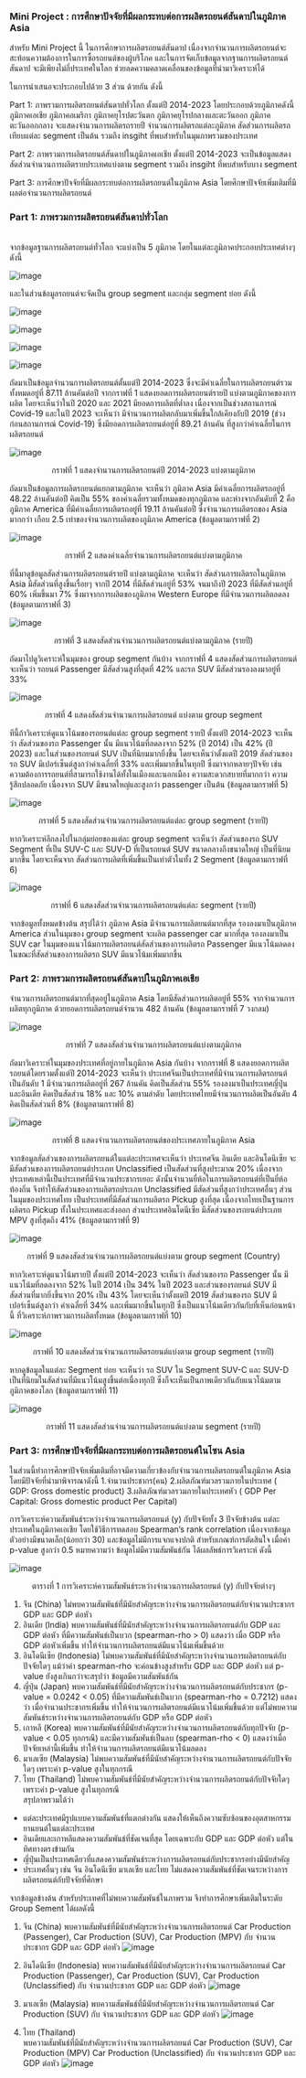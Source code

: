 ### Mini Project : การศึกษาปัจจัยที่มีผลกระทบต่อการผลิตรถยนต์สันดาปในภูมิภาค Asia

สำหรับ Mini Project นี้ ในการศึกษาการผลิตรถยนต์สันดาป  เนื่องจากจำนวนการผลิตรถยนต์จะสะท้อนความต้องการในการซื้อรถยนต์ของผู้บริโภค และในการจัดเก็บข้อมูลจากฐานการผลิตรถยนต์สันดาป จะมีเพียงไม่กี่ประเทศในโลก ช่วยลดความคลาดเคลื่อนของข้อมูลที่นำมาวิเคราะห์ได้

ในการนำเสนอจะประกอบไปด้วย 3 ส่วน ด้วยกัน ดังนี้

Part 1: ภาพรวมการผลิตรถยนต์สันดาปทั่วโลก ตั้งแต่ปี 2014-2023 โดยประกอบด้วยภูมิภาคดังนี้ 
ภูมิภาคเอเชีย ภูมิภาคอเมริกา ภูมิภาคยุโรปตะวันตก ภูมิภาคยุโรปกลางและตะวันออก ภูมิภาคตะวันออกกลาง 
จะแสดงจำนวนการผลิตรถรายปี จำนวนการผลิตรถแต่ละภูมิภาค สัดส่วนการผลิตรถเทียบแต่ละ segment เป็นต้น รวมถึง insgiht ที่พบสำหรับในมุมภาพรวมของประเทศ

Part 2: ภาพรวมการผลิตรถยนต์สันดาปในภูมิภาคเอเชีย ตั้งแต่ปี 2014-2023
จะเป็นข้อมูลแสดงสัดส่วนจำนวนการผลิตรายประเทศแบ่งตาม segment รวมถึง insgiht ที่พบสำหรับบาง segment

Part 3: การศึกษาปัจจัยที่มีผลกระทบต่อการผลิตรถยนต์ในภูมิภาค Asia โดยศึกษาปัจจัยเพิ่มเติมที่มีผลต่อจำนวนการผลิตรถยนต์


### Part 1: ภาพรวมการผลิตรถยนต์สันดาปทั่วโลก


<br> จากข้อมูลฐานการผลิตรถยนต์ทั่วโลก จะแบ่งเป็น 5 ภูมิภาค โดยในแต่ละภูมิภาคประกอบประเทศต่างๆ ดังนี้

![image](https://github.com/user-attachments/assets/7a0b6e3d-5f73-4171-9c87-5c4c724e27fa)


และในส่วนข้อมูลรถยนต์จะจัดเป็น group segment และกลุ่ม segment ย่อย ดังนี้

![image](https://github.com/user-attachments/assets/31a3b3a2-8bcc-48db-a506-55bf6fbc6d63) <br>


![image](https://github.com/user-attachments/assets/5a0698bc-e2be-4bb6-9096-35fe25acd3ac)


![image](https://github.com/user-attachments/assets/bba45597-aae0-43f0-8bcf-5e26ab299dc9)


![image](https://github.com/user-attachments/assets/e4d299ba-2f29-4710-adae-cbddc83ed721)





ถัดมาเป็นข้อมูลจำนวนการผลิตรถยนต์ตั้นแต่ปี 2014-2023 ซึ่งจะมีค่าเฉลี่ยในการผลิตรถยนต์รวมทั้งหมดอยู่ที่ 87.11 ล้านคันต่อปี จากกราฟที่ 1 แสดงยอดการผลิตรถยนต์รายปี แบ่งตามภูมิภาคของการผลิต โดยจะเห็นว่าในปี 2020 และ 2021 มียอดการผลิตที่ต่ำลง เนื่องจากเป็นช่วงสถานการณ์ Covid-19 และในปี 2023 จะเห็นว่า มีจำนวนการผลิตกลับมาเพิ่มขึ้นใกล้เคียงกับปี 2019 (ช่วงก่อนสถานการณ์ Covid-19) ซึ่งมียอดการผลิตรถยนต์อยู่ที่ 89.21 ล้านคัน ที่สูงกว่าค่าเฉลี่ยในการผลิตรถยนต์
  
![image](https://github.com/user-attachments/assets/c9aac9dc-cee4-4e38-8d4f-4956c1edb46f)

<p align="center"> กราฟที่ 1 แสดงจำนวนการผลิตรถยนต์ปี 2014-2023 แบ่งตามภูมิภาค <br>


ถัดมาเป็นข้อมูลการผลิตรถยนต์แยกตามภูมิภาค จะเห็นว่า ภูมิภาค Asia มีค่าเฉลี่ยการผลิตรถอยู่ที่ 48.22 ล้านคันต่อปี คิดเป็น 55% ของค่าเฉลี่ยรวมทั้งหมดของทุกภูมิภาค และห่างจากอันดับที่ 2 คือ ภูมิภาค America ที่มีค่าเฉลี่ยการผลิตรถอยู่ที่ 19.11 ล้านคันต่อปี ซึ่งจำนวนการผลิตรถของ Asia มากกว่า เกือบ 2.5 เท่าของจำนวนการผลิตของภูมิภาค America (ข้อมูลตามกราฟที่ 2)
  
![image](https://github.com/user-attachments/assets/34fb932b-e80f-4652-9140-d3964840ea4e)

<p align="center"> กราฟที่ 2 แสดงค่าเฉลี่ยจำนวนการผลิตรถยนต์แบ่งตามภูมิภาค <br>


ที่นี้มาดูข้อมูลสัดส่วนการผลิตรถยนต์รายปี แบ่งตามภูมิภาค จะเห็นว่า สัดส่วนการผลิตรถในภูมิภาค Asia มีสัดส่วนที่สูงขึ้นเรื่อยๆ จากปี 2014 ที่มีสัดส่วนอยู่ที่ 53% จนมาถึงปี 2023 ที่มีสัดส่วนอยู่ที่ 60% เพิ่มขึ้นมา 7% ซึ่งมาจากการผลิตของภูมิภาค Western Europe ที่มีจำนวนการผลิตลดลง (ข้อมูลตามกราฟที่ 3)
  
![image](https://github.com/user-attachments/assets/8224e1a3-7acb-43de-b38c-5096c5f9b35e)

<p align="center"> กราฟที่ 3 แสดงสัดส่วนจำนวนการผลิตรถยนต์แบ่งตามภูมิภาค (รายปี) <br>


ถัดมาไปดูวิเคราะห์ในมุมของ group segment กันบ้าง จากกราฟที่ 4 แสดงสัดส่วนการผลิตรถยนต์ จะเห็นว่า รถยนต์ Passenger มีสัดส่วนสูงที่สุดที่ 42% และรถ SUV มีสัดส่วนรองลงมาอยู่ที่ 33%

![image](https://github.com/user-attachments/assets/793f5999-a6b9-4769-9300-73fec3f3372e)

<p align="center"> กราฟที่ 4 แสดงสัดส่วนจำนวนการผลิตรถยนต์ แบ่งตาม group segment <br>
  

ทีนี้ถ้าวิเคราะห์ดูแนวโน้มของรถยนต์แต่ละ group segment รายปี ตั้งแต่ปี 2014-2023 จะเห็นว่า สัดส่วนของรถ Passenger นั้น มีแนวโน้มที่ลดลงจาก 52% (ปี 2014) เป็น 42% (ปี 2023) และในส่วนของรถยนต์ SUV เป็นที่นิยมมากยิ่งขึ้น โดยจะเห็นว่าตั้งแตปี 2019 สัดส่วนของรถ SUV มีเปอร์เซ็นต์สูงกว่าค่าเฉลี่ยที่ 33% และเพิ่มมากขึ้นในทุกปี ซึ่งมาจากหลายๆปัจจัย เช่น ความต้องการรถยนต์ที่สามารถใช้งานได้ทั้งในเมืองและนอกเมือง ความสะดวกสบายที่มากกว่า ความรู้สึกปลอดภัย เนื่องจาก SUV มีขนาดใหญ่และสูงกว่า passenger เป็นต้น (ข้อมูลตามกราฟที่ 5)
  
![image](https://github.com/user-attachments/assets/df58f300-fce0-43a2-9aad-880e7c8cb450)

<p align="center"> กราฟที่ 5 แสดงสัดส่วนจำนวนการผลิตรถยนต์แต่ละ group segment (รายปี) <br>


หากวิเคราะห์ลึกลงไปในกลุ่มย่อยของแต่ละ group segment จะเห็นว่า สัดส่วนของรถ SUV Segment ที่เป็น SUV-C และ SUV-D ที่เป็นรถยนต์ SUV ขนาดกลางถึงขนาดใหญ่ เป็นที่นิยมมากขึ้น โดยจะเห็นจาก สัดส่วนการผลิตที่เพิ่มขึ้นเป็นเท่าตัวในทั้ง 2 Segment (ข้อมูลตามกราฟที่ 6)
  
![image](https://github.com/user-attachments/assets/6cf11141-60be-4971-a65c-4860125d612c)

<p align="center"> กราฟที่ 6 แสดงสัดส่วนจำนวนการผลิตรถยนต์แต่ละ segment (รายปี)
    
  
จากข้อมูลทั้งหมดข้างต้น สรุปได้ว่า ภูมิภาค Asia มีจำนวนการผลิตยนต์มากที่สุด รองลงมาเป็นภูมิภาค America ส่วนในมุมของ group segment จะผลิต passenger car มากที่สุด รองลงมาเป็น SUV car 
ในมุมของแนวโน้มการผลิตรถยนต์สัดส่วนของการผลิตรถ Passenger มีแนวโน้มลดลง ในขณะที่สัดส่วนของการผลิตรถ SUV มีแนวโน้มเพิ่มมากขึ้น
  

### Part 2: ภาพรวมการผลิตรถยนต์สันดาปในภูมิภาคเอเชีย
จำนวนการผลิตรถยนต์มากที่สุดอยู่ในภูมิภาค Asia โดยมีสัดส่วนการผลิตอยู่ที่ 55% จากจำนวนการผลิตทุกภูมิภาค ด้วยยอดการผลิตรถยนต์จำนวน 482 ล้านคัน (ข้อมูลตามกราฟที่ 7 วงกลม)

![image](https://github.com/user-attachments/assets/3c376aed-f6ef-44ac-a07e-6807625f5188)

<p align="center"> กราฟที่ 7 แสดงสัดส่วนจำนวนการผลิตรถยนต์แบ่งตามภูมิภาค   

ถัดมาวิเคราะห์ในมุมของประเทศที่อยู่ภายในภูมิภาค Asia กันบ้าง จากกราฟที่ 8 แสดงยอดการผลิตรถยนต์โดยรวมตั้งแต่ปี 2014-2023 จะเห็นว่า ประเทศจีนเป็นประเทศที่มีจำนวนการผลิตรถยนต์เป็นอันดับ 1 มีจำนวนการผลิตอยู่ที่ 267 ล้านคัน คิดเป็นสัดส่วน 55% รองลงมาเป็นประเทศญี่ปุ่น และอินเดีย คิดเป็นสัดส่วน 18% และ 10% ตามลำดับ โดยประเทศไทยมีจำนวนการผลิตเป็นอันดับ 4 คิดเป็นสัดส่วนที่ 8% (ข้อมูลตามกราฟที่ 8)

![image](https://github.com/user-attachments/assets/cc8237b5-e732-4994-be75-06facf42227d)

<p align="center"> กราฟที่ 8 แสดงจำนวนการผลิตรถยนต์ของประเทศภายในภูมิภาค Asia

  

จากข้อมูลสัดส่วนของการผลิตรถยนต์ในแต่ละประเทศจะเห็นว่า ประเทศจีน อินเดีย และอินโดนีเซีย จะมีสัดส่วนของการผลิตรถยนต์ประเภท Unclassified เป็นสัดส่วนที่สูงประมาณ 20% เนื่องจากประเทศเหล่านี้เป็นประเทศที่มีจำนวนประชากรเยอะ ดังนั้นจำนวนยี่ห้อในการผลิตรถยนต์ที่เป็นยี่ห้อท้องถิ่น จึงทำให้สัดส่วนของการผลิตรถประเภท Unclassified มีสัดส่วนที่สูงกว่าประเทศอื่นๆ ส่วนในมุมของประเทศไทย เป็นประเทศที่มีสัดส่วนการผลิตรถ Pickup สูงที่สุด 
เนื่องจากไทยเป็นฐานการผลิตรถ Pickup ทั้งในประเทศและส่งออก ส่วนประเทศอินโดนีเซีย มีสัดส่วนของรถยนต์ประเภท MPV สูงที่สุดถึง 41% (ข้อมูลตามกราฟที่ 9)

![image](https://github.com/user-attachments/assets/34a422ff-7e8a-4b99-98f9-0e7f1f26b6cf)
<p align="center"> กราฟที่ 9 แสดงสัดส่วนจำนวนการผลิตรถยนต์แบ่งตาม group segment (Country)


หากวิเคราะห์ดูแนวโน้มรายปี ตั้งแต่ปี 2014-2023 จะเห็นว่า สัดส่วนของรถ Passenger นั้น มีแนวโน้มที่ลดลงจาก 52% ในปี 2014 เป็น 34% ในปี 2023 และส่วนของรถยนต์ SUV มีสัดส่วนที่มากยิ่งขึ้นจาก 20% เป็น 43% โดยจะเห็นว่าตั้งแตปี 2019 สัดส่วนของรถ SUV มีเปอร์เซ็นต์สูงกว่า ค่าเฉลี่ยที่ 34% และเพิ่มมากขึ้นในทุกปี ซึ่งเป็นแนวโน้มเดียวกันกับที่เห็นก่อนหน้านี้ ที่วิเคราะห์ภาพรวมการผลิตทั้งหมด (ข้อมูลตามกราฟที่ 10)

![image](https://github.com/user-attachments/assets/0473695e-8c83-4192-a1e9-e0c7649253f1)

<p align="center"> กราฟที่ 10 แสดงสัดส่วนจำนวนการผลิตรถยนต์แบ่งตาม group segment (รายปี)

     
หากดูข้อมูลในแต่ละ Segment ย่อย จะเห็นว่า รถ SUV ใน Segment SUV-C และ SUV-D เป็นที่นิยมในสัดส่วนที่มีแนวโน้มสูงขึ้นต่อเนื่องทุกปี ซึ่งก็จะเห็นเป็นภาพเดียวกันกับแนวโน้มตามภูมิภาคของโลก (ข้อมูลตามกราฟที่ 11)

![image](https://github.com/user-attachments/assets/466a0d66-026a-4ef3-9331-14637e7b0127)

<p align="center"> กราฟที่ 11 แสดงสัดส่วนจำนวนการผลิตรถยนต์แบ่งตาม segment (รายปี)

### Part 3: การศึกษาปัจจัยที่มีผลกระทบต่อการผลิตรถยนต์ในโซน Asia
ในส่วนนี้ทำการศึกษาปัจจัยเพิ่มเติมที่อาจมีความเกี่ยวข้องกับจำนวนการผลิตรถยนต์ในภูมิภาค Asia โดยมีปัจจัยที่นำมาพิจารณาดังนี้
1.จำนวนประชากร(คน)
2.ผลิตภัณฑ์มวลรวมภายในประเทศ ( GDP: Gross domestic product)
3.ผลิตภัณฑ์มวลรวมภายในประเทศหัว ( GDP Per Capital: Gross domestic product Per Capital)

การวิเคราะห์ความสัมพันธ์ระหว่างจำนวนการผลิตรถยนต์ (y) กับปัจจัยทั้ง 3 ปัจจัยข้างต้น แต่ละประเทศในภูมิภาคเอเชีย โดยใช้วิธีการทดสอบ Spearman’s rank correlation เนื่องจากข้อมูลตัวอย่างมีขนาดเล็ก(น้อยกว่า 30) และข้อมูลไม่มีการแจกแจงปกติ  สำหรับเกณฑ์การตัดสินใจ เมื่อค่า p-value สูงกว่า 0.5 หมายความว่า ข้อมูลไม่มีความสัมพันธ์กัน ได้ผลลัพธ์การวิเคราะห์ ดังนี้

![image](https://github.com/user-attachments/assets/5a72840a-0f93-4c29-93a7-bf9ef69dd7c7)


<p align="center"> ตารางที่ 1 การวิเคราะห์ความสัมพันธ์ระหว่างจำนวนการผลิตรถยนต์ (y) กับปัจจัยต่างๆ 

1. จีน (China) ไม่พบความสัมพันธ์ที่มีนัยสำคัญระหว่างจำนวนการผลิตรถยนต์กับจำนวนประชากร GDP และ GDP ต่อหัว <br>
2. อินเดีย (India) พบความสัมพันธ์ที่มีนัยสำคัญระหว่างจำนวนการผลิตรถยนต์กับ GDP และ GDP ต่อหัว ที่มีความสัมพันธ์เป็นบวก (spearman-rho > 0) แสดงว่า เมื่อ GDP หรือ GDP ต่อหัวเพิ่มขึ้น ทำให้จำนวนการผลิตรถยนต์มีแนวโน้มเพิ่มขึ้นด้วย <br>
3. อินโดนีเซีย (Indonesia) ไม่พบความสัมพันธ์ที่มีนัยสำคัญระหว่างจำนวนการผลิตรถยนต์กับปัจจัยใดๆ แม้ว่าค่า spearman-rho จะค่อนข้างสูงสำหรับ GDP และ GDP ต่อหัว แต่ p-value ยังสูงเกินกว่าจะสรุปว่า ข้อมูลมีความสัมพันธ์กัน <br>
4. ญี่ปุ่น (Japan) พบความสัมพันธ์ที่มีนัยสำคัญระหว่างจำนวนการผลิตรถยนต์กับประชากร (p-value = 0.0242 < 0.05) ที่มีความสัมพันธ์เป็นบวก (spearman-rho = 0.7212) แสดงว่า เมื่อจำนวนประชากรเพิ่มขึ้น ทำให้จำนวนการผลิตรถยนต์มีแนวโน้มเพิ่มขึ้นด้วย แต่ไม่พบความสัมพันธ์ระหว่างจำนวนการผลิตรถยนต์กับ GDP หรือ GDP ต่อหัว <br>
5. เกาหลี (Korea) พบความสัมพันธ์ที่มีนัยสำคัญระหว่างจำนวนการผลิตรถยนต์กับทุกปัจจัย (p-value < 0.05 ทุกกรณี) และมีความสัมพันธ์เป็นลบ (spearman-rho < 0) แสดงว่าเมื่อปัจจัยเหล่านี้เพิ่มขึ้น ทำให้จำนวนการผลิตรถยนต์มีแนวโน้มลดลง <br>
6. มาเลเซีย (Malaysia) ไม่พบความสัมพันธ์ที่มีนัยสำคัญระหว่างจำนวนการผลิตรถยนต์กับปัจจัยใดๆ เพราะค่า p-value สูงในทุกกรณี <br>
7. ไทย (Thailand) ไม่พบความสัมพันธ์ที่มีนัยสำคัญระหว่างจำนวนการผลิตรถยนต์กับปัจจัยใดๆ เพราะค่า p-value สูงในทุกกรณี  <br>
สรุปภาพรวมได้ว่า
- แต่ละประเทศมีรูปแบบความสัมพันธ์ที่แตกต่างกัน แสดงให้เห็นถึงความซับซ้อนของอุตสาหกรรมยานยนต์ในแต่ละประเทศ
- อินเดียและเกาหลีแสดงความสัมพันธ์ที่ชัดเจนที่สุด โดยเฉพาะกับ GDP และ GDP ต่อหัว แต่ในทิศทางตรงข้ามกัน
- ญี่ปุ่นเป็นประเทศเดียวที่แสดงความสัมพันธ์ระหว่างการผลิตรถยนต์กับประชากรอย่างมีนัยสำคัญ
- ประเทศอื่นๆ เช่น จีน อินโดนีเซีย มาเลเซีย และไทย ไม่แสดงความสัมพันธ์ที่ชัดเจนระหว่างการผลิตรถยนต์กับปัจจัยที่ศึกษา


จากข้อมูลข้างต้น สำหรับประเทศที่ไม่พบความสัมพันธ์ในภาพรวม จึงทำการศึกษาเพิ่มเติมในระดับ Group Sement ได้ผลดังนี้
1. จีน (China)
พบความสัมพันธ์ที่มีนัยสำคัญระหว่างจำนวนการผลิตรถยนต์ Car Production (Passenger), Car Production (SUV), Car Production (MPV) กับ จำนวนประชากร GDP และ GDP ต่อหัว
![image](https://github.com/user-attachments/assets/99819c00-f556-45f2-8a97-8ebf1c88a97a)

3. อินโดนีเซีย (Indonesia)
พบความสัมพันธ์ที่มีนัยสำคัญระหว่างจำนวนการผลิตรถยนต์ Car Production (Passenger), Car Production (SUV), Car Production (Unclassified) กับ จำนวนประชากร GDP และ GDP ต่อหัว
![image](https://github.com/user-attachments/assets/3fd5a777-f567-456b-8416-c538f68b1837)

3. มาเลเซีย (Malaysia)
พบความสัมพันธ์ที่มีนัยสำคัญระหว่างจำนวนการผลิตรถยนต์ Car Production (SUV) กับ จำนวนประชากร GDP และ GDP ต่อหัว
![image](https://github.com/user-attachments/assets/36e667f0-92e3-46e2-b1ce-5732732868c3)
  
4. ไทย (Thailand)   
พบความสัมพันธ์ที่มีนัยสำคัญระหว่างจำนวนการผลิตรถยนต์ Car Production (SUV), Car Production (MPV) Car Production (Unclassified) กับ จำนวนประชากร GDP และ GDP ต่อหัว
![image](https://github.com/user-attachments/assets/1f6a5d9f-4865-4722-af0a-132bfae272ce)

